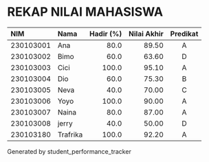 # REKAP NILAI MAHASISWA

| NIM        | Nama    | Hadir (%) | Nilai Akhir | Predikat |
|:---------- |:------- |----------:|------------:|:--------:|
| 230103001  | Ana     |       80.0 |        89.50 |    A     |
| 230103002  | Bimo    |       60.0 |        63.60 |    D     |
| 230103003  | Cici    |      100.0 |        95.10 |    A     |
| 230103004  | Dio     |       60.0 |        75.30 |    B     |
| 230103005  | Neva    |       40.0 |        70.00 |    C     |
| 230103006  | Yoyo    |      100.0 |        90.00 |    A     |
| 230103007  | Naina   |       80.0 |        87.00 |    A     |
| 230103008  | jerry   |       40.0 |        50.00 |    D     |
| 230103180  | Trafrika |      100.0 |        92.20 |    A     |

Generated by student_performance_tracker